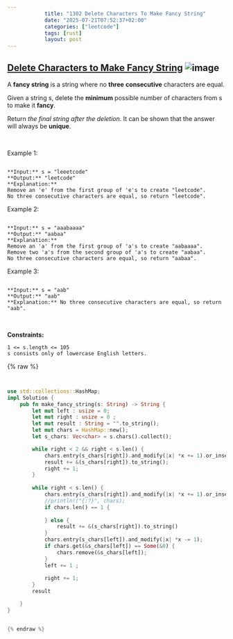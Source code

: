 ```yaml
---
            title: "1302 Delete Characters To Make Fancy String"
            date: "2025-07-21T07:52:37+02:00"
            categories: ["leetcode"]
            tags: [rust]
            layout: post
---
```

            
## [Delete Characters to Make Fancy String](https://leetcode.com/problems/delete-characters-to-make-fancy-string) ![image](https://img.shields.io/badge/Difficulty-Easy-brightgreen)

A **fancy string** is a string where no **three** **consecutive** characters are equal.

Given a string s, delete the **minimum** possible number of characters from s to make it **fancy**.

Return *the final string after the deletion*. It can be shown that the answer will always be **unique**.

 

Example 1:

```

**Input:** s = "leeetcode"
**Output:** "leetcode"
**Explanation:**
Remove an 'e' from the first group of 'e's to create "leetcode".
No three consecutive characters are equal, so return "leetcode".

```

Example 2:

```

**Input:** s = "aaabaaaa"
**Output:** "aabaa"
**Explanation:**
Remove an 'a' from the first group of 'a's to create "aabaaaa".
Remove two 'a's from the second group of 'a's to create "aabaa".
No three consecutive characters are equal, so return "aabaa".

```

Example 3:

```

**Input:** s = "aab"
**Output:** "aab"
**Explanation:** No three consecutive characters are equal, so return "aab".

```

 

**Constraints:**

	1 <= s.length <= 105
	s consists only of lowercase English letters.

{% raw %}


```rust


use std::collections::HashMap;
impl Solution {
    pub fn make_fancy_string(s: String) -> String {
        let mut left : usize = 0;
        let mut right : usize = 0 ;
        let mut result : String = "".to_string();
        let mut chars = HashMap::new();
        let s_chars: Vec<char> = s.chars().collect();

        while right < 2 && right < s.len() {
            chars.entry(s_chars[right]).and_modify(|x| *x += 1).or_insert(1);
            result += &(s_chars[right]).to_string();
            right += 1;
        }
 
        while right < s.len() {
            chars.entry(s_chars[right]).and_modify(|x| *x += 1).or_insert(1);
            //println!("{:?}", chars);
            if chars.len() == 1 {
                
            } else {
                result += &(s_chars[right]).to_string()
            }
            chars.entry(s_chars[left]).and_modify(|x| *x -= 1);
            if chars.get(&s_chars[left]) == Some(&0) {
                chars.remove(&s_chars[left]);
            }
            left += 1 ;
            
            right += 1;
        }
        result

    }
}


{% endraw %}
```

